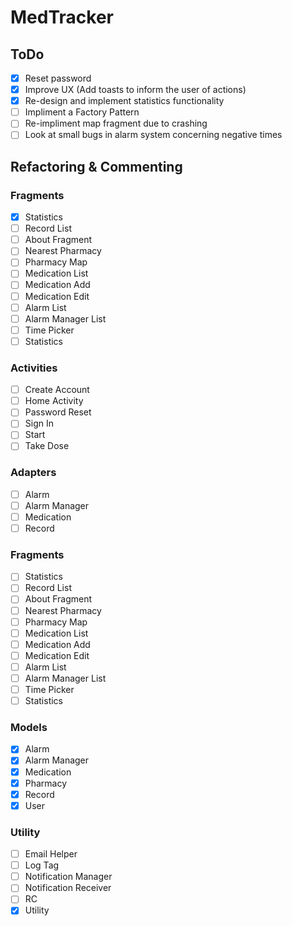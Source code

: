 # MedTracker
## ToDo
  - [x] Reset password
  - [x] Improve UX (Add toasts to inform the user of actions)
  - [x] Re-design and implement statistics functionality
  - [ ] Impliment a Factory Pattern
  - [ ] Re-impliment map fragment due to crashing
  - [ ] Look at small bugs in alarm system concerning negative times
## Refactoring & Commenting
### Fragments
  - [x] Statistics
  - [ ] Record List
  - [ ] About Fragment
  - [ ] Nearest Pharmacy
  - [ ] Pharmacy Map
  - [ ] Medication List
  - [ ] Medication Add
  - [ ] Medication Edit
  - [ ] Alarm List
  - [ ] Alarm Manager List
  - [ ] Time Picker
  - [ ] Statistics

### Activities
  - [ ] Create Account
  - [ ] Home Activity
  - [ ] Password Reset
  - [ ] Sign In
  - [ ] Start
  - [ ] Take Dose

### Adapters
  - [ ] Alarm
  - [ ] Alarm Manager
  - [ ] Medication
  - [ ] Record

### Fragments
  - [ ] Statistics
  - [ ] Record List
  - [ ] About Fragment
  - [ ] Nearest Pharmacy
  - [ ] Pharmacy Map
  - [ ] Medication List
  - [ ] Medication Add
  - [ ] Medication Edit
  - [ ] Alarm List
  - [ ] Alarm Manager List
  - [ ] Time Picker
  - [ ] Statistics

### Models
  - [x] Alarm
  - [x] Alarm Manager
  - [x] Medication
  - [x] Pharmacy
  - [x] Record
  - [x] User

### Utility
  - [ ] Email Helper
  - [ ] Log Tag
  - [ ] Notification Manager
  - [ ] Notification Receiver
  - [ ] RC
  - [x] Utility
